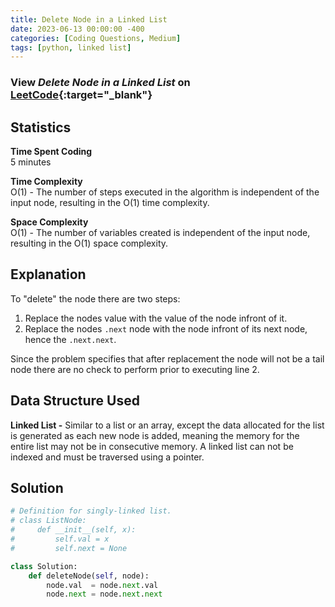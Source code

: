 ```yaml
---
title: Delete Node in a Linked List
date: 2023-06-13 00:00:00 -400
categories: [Coding Questions, Medium]
tags: [python, linked list]
---
```


### View *Delete Node in a Linked List* on [LeetCode](https://leetcode.com/problems/delete-node-in-a-linked-list/description/){:target="_blank"}  

## Statistics  

**Time Spent Coding**  
5 minutes

**Time Complexity**  
O(1) - The number of steps executed in the algorithm is independent of the input node, resulting in the O(1) time complexity.

**Space Complexity**  
O(1) - The number of variables created is independent of the input node, resulting in the O(1) space complexity.

## Explanation  
To "delete" the node there are two steps:

1.   Replace the nodes value with the value of the node infront of it.
2.   Replace the nodes `.next` node with the node infront of its next node, hence the `.next.next`.  

Since the problem specifies that after replacement the node will not be a tail node there are no check to perform prior to executing line 2.

## Data Structure Used

**Linked List -** Similar to a list or an array, except the data allocated for the list is generated as each new node is added, meaning the memory for the entire list may not be in consecutive memory. A linked list can not be indexed and must be traversed using a pointer.

## Solution  

```python
# Definition for singly-linked list.
# class ListNode:
#     def __init__(self, x):
#         self.val = x
#         self.next = None

class Solution:
    def deleteNode(self, node):
        node.val  = node.next.val
        node.next = node.next.next
```